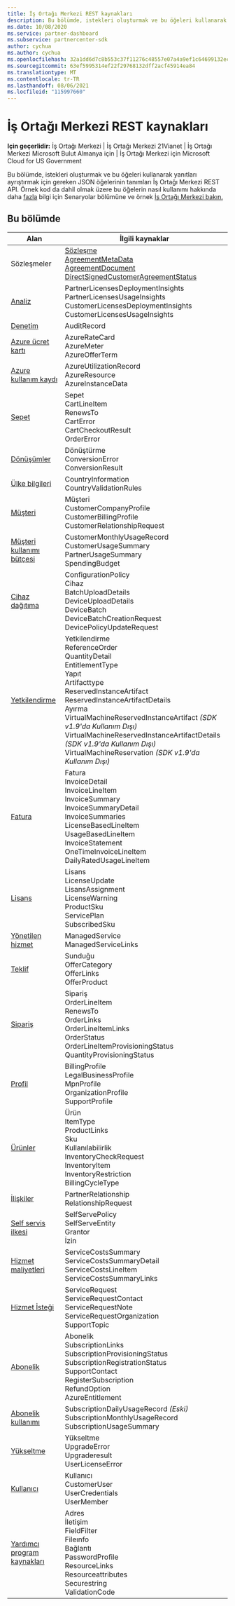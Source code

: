 ```yaml
---
title: İş Ortağı Merkezi REST kaynakları
description: Bu bölümde, istekleri oluşturmak ve bu öğeleri kullanarak yanıtları ayrıştırmak için gereken JSON öğelerinin tanımları İş Ortağı Merkezi REST API.
ms.date: 10/08/2020
ms.service: partner-dashboard
ms.subservice: partnercenter-sdk
author: cychua
ms.author: cychua
ms.openlocfilehash: 32a1dd6d7c8b553c37f11276c48557e07a4a9ef1c64699132ece14d1fabbe6a7
ms.sourcegitcommit: 63ef5995314ef22f29768132dff2acf45914ea84
ms.translationtype: MT
ms.contentlocale: tr-TR
ms.lasthandoff: 08/06/2021
ms.locfileid: "115997660"
---
```

# <a name="partner-center-rest-resources"></a>İş Ortağı Merkezi REST kaynakları

**Için geçerlidir:** İş Ortağı Merkezi | İş Ortağı Merkezi 21Vianet | İş Ortağı Merkezi Microsoft Bulut Almanya için | İş Ortağı Merkezi için Microsoft Cloud for US Government

Bu bölümde, istekleri oluşturmak ve bu öğeleri kullanarak yanıtları ayrıştırmak için gereken JSON öğelerinin tanımları İş Ortağı Merkezi REST API. Örnek kod da dahil olmak üzere bu öğelerin nasıl kullanımı hakkında daha [fazla](scenarios.md) bilgi için Senaryolar bölümüne ve örnek [İş Ortağı Merkezi bakın.](partner-center-samples.md)

## <a name="in-this-section"></a>Bu bölümde


| Alan                                                                    | İlgili kaynaklar                                                   |
|---------------------------------------------------------------------|----------------------------------------------------|
| Sözleşmeler                                | [Sözleşme](agreement-resources.md)<br/>                                            [AgreementMetaData](agreement-metadata-resources.md)<br/>                                                                                 [AgreementDocument](agreement-document-resources.md)<br/>                                                                                       [DirectSignedCustomerAgreementStatus](customer-agreement-direct-sign-status-resource.md)                                                                                                                       |
| [Analiz](analytics-resources.md)                                 | PartnerLicensesDeploymentInsights<br/>                                             PartnerLicensesUsageInsights<br/>                                                                                               CustomerLicensesDeploymentInsights<br/>                                                                                           CustomerLicensesUsageInsights                                                                                               |
| [Denetim](auditing-resources.md)                                   | AuditRecord                                        |
| [Azure ücret kartı](azure-rate-card-resources.md)                     | AzureRateCard<br/>                                                     AzureMeter<br/>                                                                                                                            AzureOfferTerm<br/>                                                                                                        |
| [Azure kullanım kaydı](azure-utilization-record-resources.md)   | AzureUtilizationRecord<br/>                                            AzureResource<br/>                                                                                                                            AzureInstanceData<br/>                                                                                                     |
| [Sepet](cart-resources.md)                                           | Sepet<br/>                                                              CartLineItem<br/>                                                                                                                                   RenewsTo<br/>                                                                                                                                   CartError<br/>                                                                                                                                   CartCheckoutResult<br/>                                                                                                                                   OrderError                                                                                                                 |
| [Dönüşümler](conversions-resources.md)                             | Dönüştürme<br/>                                                     ConversionError<br/>      ConversionResult                                                                                 |
| [Ülke bilgileri](country-information-resources.md)             | CountryInformation<br/>                                  CountryValidationRules                                                                                                     |
| [Müşteri](customer-resources.md)                                   | Müşteri<br/>                                                                       CustomerCompanyProfile<br/>                                                                                                          CustomerBillingProfile<br/>                                                                                                       CustomerRelationshipRequest                                                                                                |
| [Müşteri kullanımı bütçesi](customer-usage-resources.md)             | CustomerMonthlyUsageRecord<br/>                                      CustomerUsageSummary<br/>                                                                                                               PartnerUsageSummary<br/>                                                                                                                       SpendingBudget                                                                                                             |
| [Cihaz dağıtıma](device-deployment-resources.md)                 | ConfigurationPolicy<br/>                                                   Cihaz<br/>                                                                                                                                   BatchUploadDetails<br/>                                                                                                                                   DeviceUploadDetails<br/>                                                                                                                                   DeviceBatch<br/>                                                                                                                                   DeviceBatchCreationRequest<br/>                                                                                                                        DevicePolicyUpdateRequest                                                                                                  |
| [Yetkilendirme](entitlement-resources.md)                             | Yetkilendirme<br/>                                                        ReferenceOrder<br/>                                                                                                                                           QuantityDetail<br/>                                                                                                                         EntitlementType<br/>                                                                                                                                Yapıt<br/>                                                                                                                                  Artifacttype<br/>                                                                                                                ReservedInstanceArtifact<br/>                                                                                                                 ReservedInstanceArtifactDetails<br/>                                                                                                          Ayırma<br/>                                                                                                      VirtualMachineReservedInstanceArtifact *(SDK v1.9'da Kullanım Dışı)*<br/>                                                                                                                           VirtualMachineReservedInstanceArtifactDetails *(SDK v1.9'da Kullanım Dışı)*<br/>                                                                                                                                   VirtualMachineReservation *(SDK v1.9'da Kullanım Dışı)*                                                                       |
| [Fatura](invoice-resources.md)                                     | Fatura<br/>                                                             InvoiceDetail<br/>                                                                                                                          InvoiceLineItem<br/>                                                                                                                          InvoiceSummary<br/>                                                                                                                          InvoiceSummaryDetail<br/>                                                                                                                          InvoiceSummaries<br/>                                                                                                                          LicenseBasedLineItem<br/>                                                                                                                          UsageBasedLineItem<br/>                                                                                                                  InvoiceStatement<br/>                                                                                                                  OneTimeInvoiceLineItem<br/>                                                                                                                  DailyRatedUsageLineItem                                               |
| [Lisans](license-resources.md)                                     | Lisans<br/>                                                        LicenseUpdate<br/>                                                                                                                      LisansAssignment<br/>                                                                                                                        LicenseWarning<br/>                                                                                                                              ProductSku<br/>                                                                                                                                 ServicePlan<br/>                                                                                                                                 SubscribedSku                                                                                                              |
| [Yönetilen hizmet](managed-service-resources.md)                     | ManagedService<br/>                    ManagedServiceLinks                                                                                                        |
| [Teklif](offer-resources.md)                                        | Sunduğu<br/>                                                               OfferCategory<br/>                                                                                                                               OfferLinks<br/>                                                                                                                                OfferProduct                                                                                                               |
| [Sipariş](order-resources.md)                                        | Sipariş<br/>                                                               OrderLineItem<br/>                                                                                                                               RenewsTo<br/>                                                                                                                                  OrderLinks<br/>                                                                                                                               OrderLineItemLinks<br/>                                                                                                                               OrderStatus<br/>                                                                                                                               OrderLineItemProvisioningStatus<br/>                                                                                                                       QuantityProvisioningStatus                                                                                                 |
| [Profil](profile-resources.md)                                    | BillingProfile<br/>                                              LegalBusinessProfile<br/>                                                                                                                        MpnProfile<br/>                                                                                                                         OrganizationProfile<br/>                                                                                                                        SupportProfile                                                                                                             |
| [Ürünler](product-resources.md)                                   | Ürün<br/>                                                               ItemType<br/>                                                                                                                                  ProductLinks<br/>                                                                                                                                       Sku<br/>                                                                                                                                       Kullanılabilirlik<br/>                                                                                                                                       InventoryCheckRequest<br>                                                                                                                                   InventoryItem<br/>                                                                                                                                       InventoryRestriction<br>                                                                                                                                    BillingCycleType                                                                                                           |
| [İlişkiler](relationships-resources.md)                        | PartnerRelationship<br/>                              RelationshipRequest                                                                                                        |
| [Self servis ilkesi](self-serve-policy-resources.md)                  | SelfServePolicy<br/>                   SelfServeEntity<br>                                                                                                                                         Grantor<br/>                                                                                                                                         İzin                                                                                                                 |
| [Hizmet maliyetleri](service-costs-resources.md)                         | ServiceCostsSummary<br/>                                       ServiceCostsSummaryDetail<br>                                                                                                                               ServiceCostsLineItem<br/>                                                                                                                                  ServiceCostsSummaryLinks                                                                                                   |
| [Hizmet İsteği](service-request-resources.md)                     | ServiceRequest<br/>                                          ServiceRequestContact<br/>                                                                                                                                  ServiceRequestNote<br/>                                                                                                                                  ServiceRequestOrganization<br>                                                                                                                              SupportTopic                                                                                                               |
| [Abonelik](subscription-resources.md)                          | Abonelik<br/>                                                SubscriptionLinks<br/>                                                                                                                                  SubscriptionProvisioningStatus<br/>                                                                                                                         SubscriptionRegistrationStatus<br/>                                                                                                                         SupportContact<br/>                                                                                                                         RegisterSubscription<br/>                                                                                                                             RefundOption<br/>                                                                                                                             AzureEntitlement                                                                                                           |
| [Abonelik kullanımı](subscription-usage-resources.md)              | SubscriptionDailyUsageRecord *(Eski)*<br/>            SubscriptionMonthlyUsageRecord<br/>                                                                                                                         SubscriptionUsageSummary                                                                                                   |
| [Yükseltme](upgrade-resources.md)                                    | Yükseltme<br/>                                                          UpgradeError<br/>                                                                                                                           Upgraderesult<br/>                                         UserLicenseError                                                                                                           |
| [Kullanıcı](user-resources.md)                                          | Kullanıcı<br/>                                                             CustomerUser<br/>                                                                                                                            UserCredentials<br/>                                            UserMember                                                                                                                 |
| [Yardımcı program kaynakları](utility-resources.md)                          | Adres<br/>                                                                İletişim<br/>                                                                                                                                  FieldFilter<br/>                                                                                                                                     Fileınfo<br/>                                                                                                                                        Bağlantı<br/>                                                                                                                                       PasswordProfile<br/>                                                                                                                                       ResourceLinks<br/>                                                                                                                                        Resourceattributes<br>                                                                                                                                      Securestring<br/>                                              ValidationCode                                                                                                             |